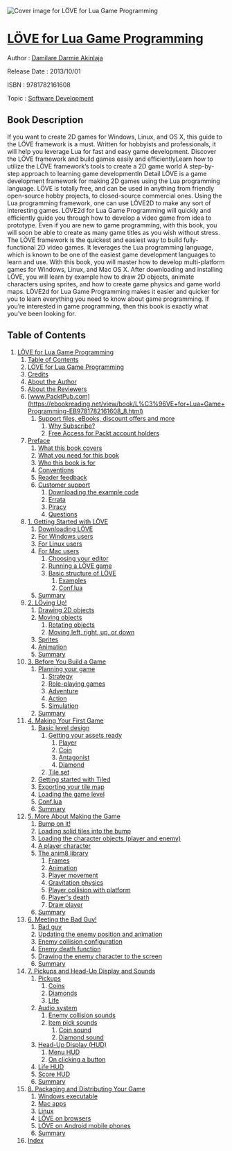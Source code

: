 ![Cover image for LÖVE for Lua Game Programming](https://imgdetail.ebookreading.net/cover/cover/software_development/EB9781782161608.jpg)

[LÖVE for Lua Game Programming](https://ebookreading.net/view/book/L%C3%96VE+for+Lua+Game+Programming-EB9781782161608_1.html "LÖVE for Lua Game Programming")
====================================================================================================================

Author : [Damilare Darmie Akinlaja](https://ebookreading.net/search/author/Damilare+Darmie+Akinlaja)

Release Date : 2013/10/01

ISBN : 9781782161608

Topic : [Software Development](https://ebookreading.net/search/category/software-development)

Book Description
-----------------

If you want to create 2D games for Windows, Linux, and OS X, this guide to the LÖVE framework is a must. Written for hobbyists and professionals, it will help you leverage Lua for fast and easy game development.
Discover the LÖVE framework and build games easily and efficientlyLearn how to utilize the LÖVE framework’s tools to create a 2D game world A step-by-step approach to learning game developmentIn Detail
LÖVE is a game development framework for making 2D games using the Lua programming language. LÖVE is totally free, and can be used in anything from friendly open-source hobby projects, to closed-source commercial ones. Using the Lua programming framework, one can use LÖVE2D to make any sort of interesting games.
LÖVE2d for Lua Game Programming will quickly and efficiently guide you through how to develop a video game from idea to prototype. Even if you are new to game programming, with this book, you will soon be able to create as many game titles as you wish without stress.
The LÖVE framework is the quickest and easiest way to build fully-functional 2D video games. It leverages the Lua programming language, which is known to be one of the easiest game development languages to learn and use. With this book, you will master how to develop multi-platform games for Windows, Linux, and Mac OS X. After downloading and installing LÖVE, you will learn by example how to draw 2D objects, animate characters using sprites, and how to create game physics and game world maps.
LÖVE2d for Lua Game Programming makes it easier and quicker for you to learn everything you need to know about game programming. If you’re interested in game programming, then this book is exactly what you’ve been looking for.
              
Table of Contents
-----------------

1. [LÖVE for Lua Game Programming](https://ebookreading.net/view/book/L%C3%96VE+for+Lua+Game+Programming-EB9781782161608_3.html)
    1. [Table of Contents](https://ebookreading.net/view/book/L%C3%96VE+for+Lua+Game+Programming-EB9781782161608_2.html)
    1. [LÖVE for Lua Game Programming](https://ebookreading.net/view/book/L%C3%96VE+for+Lua+Game+Programming-EB9781782161608_4.html)
    1. [Credits](https://ebookreading.net/view/book/L%C3%96VE+for+Lua+Game+Programming-EB9781782161608_5.html)
    1. [About the Author](https://ebookreading.net/view/book/L%C3%96VE+for+Lua+Game+Programming-EB9781782161608_6.html)
    1. [About the Reviewers](https://ebookreading.net/view/book/L%C3%96VE+for+Lua+Game+Programming-EB9781782161608_7.html)
    1. [www.PacktPub.com](https://ebookreading.net/view/book/L%C3%96VE+for+Lua+Game+Programming-EB9781782161608_8.html)
        1. [Support files, eBooks, discount offers and more](https://ebookreading.net/view/book/L%C3%96VE+for+Lua+Game+Programming-EB9781782161608_8.html#ch00lvl1sec01)
            1. [Why Subscribe?](https://ebookreading.net/view/book/L%C3%96VE+for+Lua+Game+Programming-EB9781782161608_8.html#ch00lvl4sec01)
            1. [Free Access for Packt account holders](https://ebookreading.net/view/book/L%C3%96VE+for+Lua+Game+Programming-EB9781782161608_8.html#ch00lvl4sec02)
    1. [Preface](https://ebookreading.net/view/book/L%C3%96VE+for+Lua+Game+Programming-EB9781782161608_9.html)
        1. [What this book covers](https://ebookreading.net/view/book/L%C3%96VE+for+Lua+Game+Programming-EB9781782161608_9.html#ch00lvl1sec02)
        1. [What you need for this book](https://ebookreading.net/view/book/L%C3%96VE+for+Lua+Game+Programming-EB9781782161608_10.html)
        1. [Who this book is for](https://ebookreading.net/view/book/L%C3%96VE+for+Lua+Game+Programming-EB9781782161608_11.html)
        1. [Conventions](https://ebookreading.net/view/book/L%C3%96VE+for+Lua+Game+Programming-EB9781782161608_12.html)
        1. [Reader feedback](https://ebookreading.net/view/book/L%C3%96VE+for+Lua+Game+Programming-EB9781782161608_13.html)
        1. [Customer support](https://ebookreading.net/view/book/L%C3%96VE+for+Lua+Game+Programming-EB9781782161608_14.html)
            1. [Downloading the example code](https://ebookreading.net/view/book/L%C3%96VE+for+Lua+Game+Programming-EB9781782161608_14.html#ch00lvl2sec02)
            1. [Errata](https://ebookreading.net/view/book/L%C3%96VE+for+Lua+Game+Programming-EB9781782161608_14.html#ch00lvl2sec03)
            1. [Piracy](https://ebookreading.net/view/book/L%C3%96VE+for+Lua+Game+Programming-EB9781782161608_14.html#ch00lvl2sec04)
            1. [Questions](https://ebookreading.net/view/book/L%C3%96VE+for+Lua+Game+Programming-EB9781782161608_14.html#ch00lvl2sec05)
    1. [1. Getting Started with LÖVE](https://ebookreading.net/view/book/L%C3%96VE+for+Lua+Game+Programming-EB9781782161608_15.html)
        1. [Downloading LÖVE](https://ebookreading.net/view/book/L%C3%96VE+for+Lua+Game+Programming-EB9781782161608_15.html#ch01lvl1sec08)
        1. [For Windows users](https://ebookreading.net/view/book/L%C3%96VE+for+Lua+Game+Programming-EB9781782161608_16.html)
        1. [For Linux users](https://ebookreading.net/view/book/L%C3%96VE+for+Lua+Game+Programming-EB9781782161608_17.html)
        1. [For Mac users](https://ebookreading.net/view/book/L%C3%96VE+for+Lua+Game+Programming-EB9781782161608_18.html)
            1. [Choosing your editor](https://ebookreading.net/view/book/L%C3%96VE+for+Lua+Game+Programming-EB9781782161608_18.html#ch01lvl2sec06)
            1. [Running a LÖVE game](https://ebookreading.net/view/book/L%C3%96VE+for+Lua+Game+Programming-EB9781782161608_18.html#ch01lvl2sec07)
            1. [Basic structure of LÖVE](https://ebookreading.net/view/book/L%C3%96VE+for+Lua+Game+Programming-EB9781782161608_18.html#ch01lvl2sec08)
                1. [Examples](https://ebookreading.net/view/book/L%C3%96VE+for+Lua+Game+Programming-EB9781782161608_18.html#ch01lvl3sec02)
                1. [Conf.lua](https://ebookreading.net/view/book/L%C3%96VE+for+Lua+Game+Programming-EB9781782161608_18.html#ch01lvl3sec03)
        1. [Summary](https://ebookreading.net/view/book/L%C3%96VE+for+Lua+Game+Programming-EB9781782161608_19.html)
    1. [2. LÖving Up!](https://ebookreading.net/view/book/L%C3%96VE+for+Lua+Game+Programming-EB9781782161608_20.html)
        1. [Drawing 2D objects](https://ebookreading.net/view/book/L%C3%96VE+for+Lua+Game+Programming-EB9781782161608_20.html#ch02lvl1sec13)
        1. [Moving objects](https://ebookreading.net/view/book/L%C3%96VE+for+Lua+Game+Programming-EB9781782161608_21.html)
            1. [Rotating objects](https://ebookreading.net/view/book/L%C3%96VE+for+Lua+Game+Programming-EB9781782161608_21.html#ch02lvl2sec09)
            1. [Moving left, right, up, or down](https://ebookreading.net/view/book/L%C3%96VE+for+Lua+Game+Programming-EB9781782161608_21.html#ch02lvl2sec10)
        1. [Sprites](https://ebookreading.net/view/book/L%C3%96VE+for+Lua+Game+Programming-EB9781782161608_22.html)
        1. [Animation](https://ebookreading.net/view/book/L%C3%96VE+for+Lua+Game+Programming-EB9781782161608_23.html)
        1. [Summary](https://ebookreading.net/view/book/L%C3%96VE+for+Lua+Game+Programming-EB9781782161608_24.html)
    1. [3. Before You Build a Game](https://ebookreading.net/view/book/L%C3%96VE+for+Lua+Game+Programming-EB9781782161608_25.html)
        1. [Planning your game](https://ebookreading.net/view/book/L%C3%96VE+for+Lua+Game+Programming-EB9781782161608_25.html#ch03lvl1sec18)
            1. [Strategy](https://ebookreading.net/view/book/L%C3%96VE+for+Lua+Game+Programming-EB9781782161608_25.html#ch03lvl2sec11)
            1. [Role-playing games](https://ebookreading.net/view/book/L%C3%96VE+for+Lua+Game+Programming-EB9781782161608_25.html#ch03lvl2sec12)
            1. [Adventure](https://ebookreading.net/view/book/L%C3%96VE+for+Lua+Game+Programming-EB9781782161608_25.html#ch03lvl2sec13)
            1. [Action](https://ebookreading.net/view/book/L%C3%96VE+for+Lua+Game+Programming-EB9781782161608_25.html#ch03lvl2sec14)
            1. [Simulation](https://ebookreading.net/view/book/L%C3%96VE+for+Lua+Game+Programming-EB9781782161608_25.html#ch03lvl2sec15)
        1. [Summary](https://ebookreading.net/view/book/L%C3%96VE+for+Lua+Game+Programming-EB9781782161608_26.html)
    1. [4. Making Your First Game](https://ebookreading.net/view/book/L%C3%96VE+for+Lua+Game+Programming-EB9781782161608_27.html)
        1. [Basic level design](https://ebookreading.net/view/book/L%C3%96VE+for+Lua+Game+Programming-EB9781782161608_27.html#ch04lvl1sec20)
            1. [Getting your assets ready](https://ebookreading.net/view/book/L%C3%96VE+for+Lua+Game+Programming-EB9781782161608_27.html#ch04lvl2sec16)
                1. [Player](https://ebookreading.net/view/book/L%C3%96VE+for+Lua+Game+Programming-EB9781782161608_27.html#ch04lvl3sec04)
                1. [Coin](https://ebookreading.net/view/book/L%C3%96VE+for+Lua+Game+Programming-EB9781782161608_27.html#ch04lvl3sec05)
                1. [Antagonist](https://ebookreading.net/view/book/L%C3%96VE+for+Lua+Game+Programming-EB9781782161608_27.html#ch04lvl3sec06)
                1. [Diamond](https://ebookreading.net/view/book/L%C3%96VE+for+Lua+Game+Programming-EB9781782161608_27.html#ch04lvl3sec07)
            1. [Tile set](https://ebookreading.net/view/book/L%C3%96VE+for+Lua+Game+Programming-EB9781782161608_27.html#ch04lvl2sec17)
        1. [Getting started with Tiled](https://ebookreading.net/view/book/L%C3%96VE+for+Lua+Game+Programming-EB9781782161608_28.html)
        1. [Exporting your tile map](https://ebookreading.net/view/book/L%C3%96VE+for+Lua+Game+Programming-EB9781782161608_29.html)
        1. [Loading the game level](https://ebookreading.net/view/book/L%C3%96VE+for+Lua+Game+Programming-EB9781782161608_30.html)
        1. [Conf.lua](https://ebookreading.net/view/book/L%C3%96VE+for+Lua+Game+Programming-EB9781782161608_31.html)
        1. [Summary](https://ebookreading.net/view/book/L%C3%96VE+for+Lua+Game+Programming-EB9781782161608_32.html)
    1. [5. More About Making the Game](https://ebookreading.net/view/book/L%C3%96VE+for+Lua+Game+Programming-EB9781782161608_33.html)
        1. [Bump on it!](https://ebookreading.net/view/book/L%C3%96VE+for+Lua+Game+Programming-EB9781782161608_33.html#ch05lvl1sec26)
        1. [Loading solid tiles into the bump](https://ebookreading.net/view/book/L%C3%96VE+for+Lua+Game+Programming-EB9781782161608_34.html)
        1. [Loading the character objects (player and enemy)](https://ebookreading.net/view/book/L%C3%96VE+for+Lua+Game+Programming-EB9781782161608_35.html)
        1. [A player character](https://ebookreading.net/view/book/L%C3%96VE+for+Lua+Game+Programming-EB9781782161608_36.html)
        1. [The anim8 library](https://ebookreading.net/view/book/L%C3%96VE+for+Lua+Game+Programming-EB9781782161608_37.html)
            1. [Frames](https://ebookreading.net/view/book/L%C3%96VE+for+Lua+Game+Programming-EB9781782161608_37.html#ch05lvl2sec18)
            1. [Animation](https://ebookreading.net/view/book/L%C3%96VE+for+Lua+Game+Programming-EB9781782161608_37.html#ch05lvl2sec19)
            1. [Player movement](https://ebookreading.net/view/book/L%C3%96VE+for+Lua+Game+Programming-EB9781782161608_37.html#ch05lvl2sec20)
            1. [Gravitation physics](https://ebookreading.net/view/book/L%C3%96VE+for+Lua+Game+Programming-EB9781782161608_37.html#ch05lvl2sec21)
            1. [Player collision with platform](https://ebookreading.net/view/book/L%C3%96VE+for+Lua+Game+Programming-EB9781782161608_37.html#ch05lvl2sec22)
            1. [Player&#39;s death](https://ebookreading.net/view/book/L%C3%96VE+for+Lua+Game+Programming-EB9781782161608_37.html#ch05lvl2sec23)
            1. [Draw player](https://ebookreading.net/view/book/L%C3%96VE+for+Lua+Game+Programming-EB9781782161608_37.html#ch05lvl2sec24)
        1. [Summary](https://ebookreading.net/view/book/L%C3%96VE+for+Lua+Game+Programming-EB9781782161608_38.html)
    1. [6. Meeting the Bad Guy!](https://ebookreading.net/view/book/L%C3%96VE+for+Lua+Game+Programming-EB9781782161608_39.html)
        1. [Bad guy](https://ebookreading.net/view/book/L%C3%96VE+for+Lua+Game+Programming-EB9781782161608_39.html#ch06lvl1sec32)
        1. [Updating the enemy position and animation](https://ebookreading.net/view/book/L%C3%96VE+for+Lua+Game+Programming-EB9781782161608_40.html)
        1. [Enemy collision configuration](https://ebookreading.net/view/book/L%C3%96VE+for+Lua+Game+Programming-EB9781782161608_41.html)
        1. [Enemy death function](https://ebookreading.net/view/book/L%C3%96VE+for+Lua+Game+Programming-EB9781782161608_42.html)
        1. [Drawing the enemy character to the screen](https://ebookreading.net/view/book/L%C3%96VE+for+Lua+Game+Programming-EB9781782161608_43.html)
        1. [Summary](https://ebookreading.net/view/book/L%C3%96VE+for+Lua+Game+Programming-EB9781782161608_44.html)
    1. [7. Pickups and Head-Up Display and Sounds](https://ebookreading.net/view/book/L%C3%96VE+for+Lua+Game+Programming-EB9781782161608_45.html)
        1. [Pickups](https://ebookreading.net/view/book/L%C3%96VE+for+Lua+Game+Programming-EB9781782161608_45.html#ch07lvl1sec38)
            1. [Coins](https://ebookreading.net/view/book/L%C3%96VE+for+Lua+Game+Programming-EB9781782161608_45.html#ch07lvl2sec25)
            1. [Diamonds](https://ebookreading.net/view/book/L%C3%96VE+for+Lua+Game+Programming-EB9781782161608_45.html#ch07lvl2sec26)
            1. [Life](https://ebookreading.net/view/book/L%C3%96VE+for+Lua+Game+Programming-EB9781782161608_45.html#ch07lvl2sec27)
        1. [Audio system](https://ebookreading.net/view/book/L%C3%96VE+for+Lua+Game+Programming-EB9781782161608_46.html)
            1. [Enemy collision sounds](https://ebookreading.net/view/book/L%C3%96VE+for+Lua+Game+Programming-EB9781782161608_46.html#ch07lvl2sec28)
            1. [Item pick sounds](https://ebookreading.net/view/book/L%C3%96VE+for+Lua+Game+Programming-EB9781782161608_46.html#ch07lvl2sec29)
                1. [Coin sound](https://ebookreading.net/view/book/L%C3%96VE+for+Lua+Game+Programming-EB9781782161608_46.html#ch07lvl3sec08)
                1. [Diamond sound](https://ebookreading.net/view/book/L%C3%96VE+for+Lua+Game+Programming-EB9781782161608_46.html#ch07lvl3sec09)
        1. [Head-Up Display (HUD)](https://ebookreading.net/view/book/L%C3%96VE+for+Lua+Game+Programming-EB9781782161608_47.html)
            1. [Menu HUD](https://ebookreading.net/view/book/L%C3%96VE+for+Lua+Game+Programming-EB9781782161608_47.html#ch07lvl2sec30)
            1. [On clicking a button](https://ebookreading.net/view/book/L%C3%96VE+for+Lua+Game+Programming-EB9781782161608_47.html#ch07lvl2sec31)
        1. [Life HUD](https://ebookreading.net/view/book/L%C3%96VE+for+Lua+Game+Programming-EB9781782161608_48.html)
        1. [Score HUD](https://ebookreading.net/view/book/L%C3%96VE+for+Lua+Game+Programming-EB9781782161608_49.html)
        1. [Summary](https://ebookreading.net/view/book/L%C3%96VE+for+Lua+Game+Programming-EB9781782161608_50.html)
    1. [8. Packaging and Distributing Your Game](https://ebookreading.net/view/book/L%C3%96VE+for+Lua+Game+Programming-EB9781782161608_51.html)
        1. [Windows executable](https://ebookreading.net/view/book/L%C3%96VE+for+Lua+Game+Programming-EB9781782161608_51.html#ch08lvl1sec44)
        1. [Mac apps](https://ebookreading.net/view/book/L%C3%96VE+for+Lua+Game+Programming-EB9781782161608_52.html)
        1. [Linux](https://ebookreading.net/view/book/L%C3%96VE+for+Lua+Game+Programming-EB9781782161608_53.html)
        1. [LÖVE on browsers](https://ebookreading.net/view/book/L%C3%96VE+for+Lua+Game+Programming-EB9781782161608_54.html)
        1. [LÖVE on Android mobile phones](https://ebookreading.net/view/book/L%C3%96VE+for+Lua+Game+Programming-EB9781782161608_55.html)
        1. [Summary](https://ebookreading.net/view/book/L%C3%96VE+for+Lua+Game+Programming-EB9781782161608_56.html)
    1. [Index](https://ebookreading.net/view/book/L%C3%96VE+for+Lua+Game+Programming-EB9781782161608_57.html)
